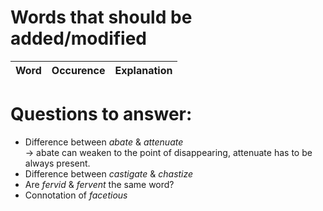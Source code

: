 # Words that should be added/modified

| Word                     | Occurence                     | Explanation                                                                                                                                                          |
| :----------------------- | :---------------------------- | :----------------------                                                                                                                                              |

# Questions to answer:

- Difference between _abate_ & _attenuate_<br />
  → abate can weaken to the point of disappearing, attenuate has to be always present.
- Difference between _castigate_ & _chastize_
- Are _fervid_ & _fervent_ the same word?
- Connotation of _facetious_
